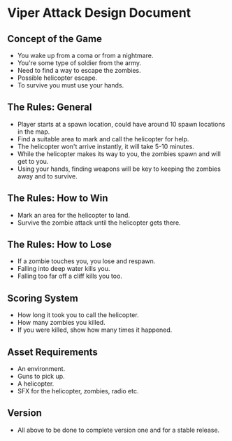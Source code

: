 # Viper Attack Design Document

## Concept of the Game
- You wake up from a coma or from a nightmare.
- You're some type of soldier from the army.
- Need to find a way to escape the zombies.
- Possible helicopter escape.
- To survive you must use your hands.

## The Rules: General
- Player starts at a spawn location, could have around 10 spawn locations in the map.
- Find a suitable area to mark and call the helicopter for help.
- The helicopter won't arrive instantly, it will take 5-10 minutes.
- While the helicopter makes its way to you, the zombies spawn and will get to you.
- Using your hands, finding weapons will be key to keeping the zombies away and to survive.

## The Rules: How to Win
- Mark an area for the helicopter to land.
- Survive the zombie attack until the helicopter gets there.

## The Rules: How to Lose
- If a zombie touches you, you lose and respawn.
- Falling into deep water kills you.
- Falling too far off a cliff kills you too.

## Scoring System
- How long it took you to call the helicopter.
- How many zombies you killed.
- If you were killed, show how many times it happened.

## Asset Requirements
- An environment.
- Guns to pick up.
- A helicopter.
- SFX for the helicopter, zombies, radio etc.

## Version
- All above to be done to complete version one and for a stable release.
